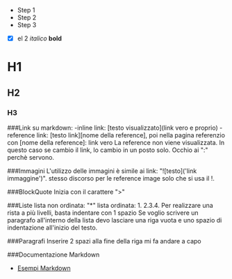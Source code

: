 - Step 1
- Step 2
- Step 3
- [x] el 2
_italico_
**bold**



# H1
## H2
### H3

###Link su markdown: 
-inline link: [testo visualizzato](link vero e proprio)
-reference link: [testo link][nome della reference], poi nella pagina referenzio con [nome della reference]:  link vero
 La reference non viene visualizzata. In questo caso se cambio il link, lo cambio in un posto solo. Occhio ai ":" perchè servono.
 
 ###Immagini
 L'utilizzo delle immagini è simile ai link: "![testo]('link immaggine')". 
 stesso discorso per le reference image solo che si usa il !.
 
 ###BlockQuote
 Inizia con il carattere ">"
 
 ###Liste
 lista non ordinata: "*"
 lista ordinata: 1. 2.3.4.
 Per realizzare una rista a più livelli, basta indentare con 1 spazio
 Se voglio scrivere un paragrafo all'interno della lista devo lasciare una riga vuota e uno spazio di indentazione all'inizio del testo.
 
 ###Paragrafi
 Inserire 2 spazi alla fine della riga mi fa andare a capo
 
 ###Documentazione Markdown
 * [Esempi Markdown][esempiMarkdown]
 
 
 
 [esempiMarkdown]: http://en.wikipedia.org/wiki/Markdown#Example
 
 
 
 
 
 
 
